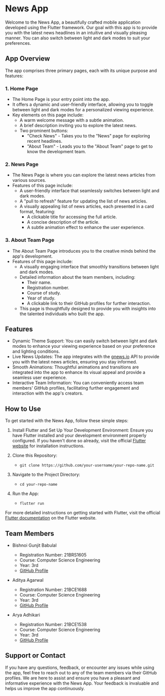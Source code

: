 # News App

Welcome to the News App, a beautifully crafted mobile application developed using the Flutter framework. Our goal with this app is to provide you with the latest news headlines in an intuitive and visually pleasing manner. You can also switch between light and dark modes to suit your preferences.

## App Overview

The app comprises three primary pages, each with its unique purpose and features:

### 1. Home Page
   - The Home Page is your entry point into the app.
   - It offers a dynamic and user-friendly interface, allowing you to toggle between light and dark modes for a personalized viewing experience.
   - Key elements on this page include:
     - A warm welcome message with a subtle animation.
     - A brief description inviting you to explore the latest news.
     - Two prominent buttons:
       - "Check News" - Takes you to the "News" page for exploring recent headlines.
       - "About Team" - Leads you to the "About Team" page to get to know the development team.

### 2. News Page
   - The News Page is where you can explore the latest news articles from various sources.
   - Features of this page include:
     - A user-friendly interface that seamlessly switches between light and dark modes.
     - A "pull to refresh" feature for updating the list of news articles.
     - A visually appealing list of news articles, each presented in a card format, featuring:
       - A clickable title for accessing the full article.
       - A concise description of the article.
       - A subtle animation effect to enhance the user experience.

### 3. About Team Page
   - The About Team Page introduces you to the creative minds behind the app's development.
   - Features of this page include:
     - A visually engaging interface that smoothly transitions between light and dark modes.
     - Detailed information about the team members, including:
       - Their name.
       - Registration number.
       - Course of study.
       - Year of study.
       - A clickable link to their GitHub profiles for further interaction.
     - This page is thoughtfully designed to provide you with insights into the talented individuals who built the app.

## Features

- Dynamic Theme Support: You can easily switch between light and dark modes to enhance your viewing experience based on your preference and lighting conditions.
- Live News Updates: The app integrates with the [gnews.io](https://gnews.io) API to provide you with the latest news articles, ensuring you stay informed.
- Smooth Animations: Thoughtful animations and transitions are integrated into the app to enhance its visual appeal and provide a seamless user experience.
- Interactive Team Information: You can conveniently access team members' GitHub profiles, facilitating further engagement and interaction with the app's creators.

## How to Use

To get started with the News App, follow these simple steps:

1. Install Flutter and Set Up Your Development Environment: Ensure you have Flutter installed and your development environment properly configured. If you haven't done so already, visit the official [Flutter website](https://flutter.dev) for installation instructions.

2. Clone this Repository:
   - `git clone https://github.com/your-username/your-repo-name.git`

3. Navigate to the Project Directory:
   - `cd your-repo-name`

4. Run the App:
   - `flutter run`

For more detailed instructions on getting started with Flutter, visit the official [Flutter documentation](https://flutter.dev/docs) on the Flutter website.

## Team Members

- Bishnoi Gunjit Babulal
  - Registration Number: 21BRS1605
  - Course: Computer Science Engineering
  - Year: 3rd
  - [GitHub Profile](https://github.com/Gunjit27)

- Aditya Agarwal
  - Registration Number: 21BCE1688
  - Course: Computer Science Engineering
  - Year: 3rd
  - [GitHub Profile](https://github.com/adityaag10)

- Arya Adhikari
  - Registration Number: 21BCE1538
  - Course: Computer Science Engineering
  - Year: 3rd
  - [GitHub Profile](https://github.com/hellowrld640)

## Support or Contact

If you have any questions, feedback, or encounter any issues while using the app, feel free to reach out to any of the team members via their GitHub profiles. We are here to assist and ensure you have a pleasant and informative experience with the News App. Your feedback is invaluable and helps us improve the app continuously.


